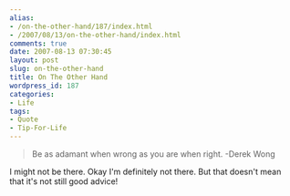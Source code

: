 ```yaml
---
alias:
- /on-the-other-hand/187/index.html
- /2007/08/13/on-the-other-hand/index.html
comments: true
date: 2007-08-13 07:30:45
layout: post
slug: on-the-other-hand
title: On The Other Hand
wordpress_id: 187
categories:
- Life
tags:
- Quote
- Tip-For-Life
---
```


> Be as adamant when wrong as you are when right.
-Derek Wong



I might not be there.  Okay I'm definitely not there.  But that doesn't mean that it's not still good advice!
